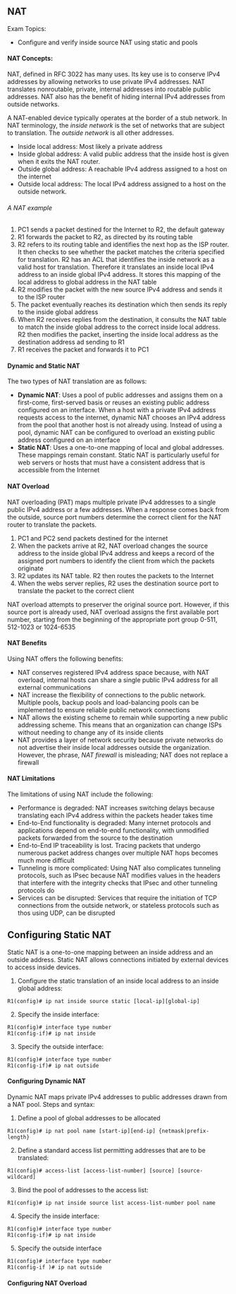 ## NAT

Exam Topics:

- Configure and verify inside source NAT using static and pools

#### NAT Concepts:

NAT, defined in RFC 3022 has many uses. Its key use is to conserve IPv4 addresses by allowing networks to use private IPv4 addresses. NAT translates nonroutable, private, internal addresses into routable public addresses. NAT also has the benefit of hiding internal IPv4 addresses from outside networks.

A NAT-enabled device typically operates at the border of a stub network. 
In NAT terminology, the *inside network* is the set of networks that are subject to translation. The *outside network* is all other addresses.

- Inside local address: Most likely a private address
- Inside global address: A valid public address that the inside host is given when it exits the NAT router.
- Outside global address: A reachable IPv4 address assigned to a host on the internet
- Outside local address: The local IPv4 address assigned to a host on the outside network.

###### A NAT example

1. PC1 sends a packet destined for the Internet to R2, the default gateway
2. R1 forwards the packet to R2, as directed by its routing table
3. R2 refers to its routing table and identifies the next hop as the ISP router. It then checks to see whether the packet matches the criteria specified for translation. R2 has an ACL that identifies the inside network as a valid host for translation. Therefore it translates an inside local IPv4 address to an inside global IPv4 address. It stores this mapping of the local address to global address in the NAT table 
4. R2 modifies the packet with the new source IPv4 address and sends it to the ISP router
5. The packet eventually reaches its destination which then sends its reply to the inside global address
6. When R2 receives replies from the destination, it consults the NAT table to match the inside global address to the correct inside local address. R2 then modifies the packet, inserting the inside local address as the destination address ad sending to R1
7. R1 receives the packet and forwards it to PC1

#### Dynamic and Static NAT

The two types of NAT translation are as follows:
- **Dynamic NAT**: Uses a pool of public addresses and assigns them on a first-come, first-served basis or reuses an existing public address configured on an interface. When a host with a private IPv4 address requests access to the internet, dynamic NAT chooses an IPv4 address from the pool that another host is not already using. Instead of using a pool, dynamic NAT can be configured to overload an existing public address configured on an interface
- **Static NAT**: Uses a one-to-one mapping of local and global addresses. These mappings remain constant. Static NAT is particularly useful for web servers or hosts that must have a consistent address that is accessible from the Internet

#### NAT Overload

NAT overloading (PAT) maps multiple private IPv4 addresses to a single public IPv4 address or a few addresses. When a response comes back from the outside, source port numbers determine the correct client for the NAT router to translate the packets.

1. PC1 and PC2 send packets destined for the internet
2. When the packets arrive at R2, NAT overload changes the source address to the inside global IPv4 address and keeps a record of the assigned port numbers to identify the client from which the packets originate
3. R2 updates its NAT table. R2 then routes the packets to the Internet
4. When the webs server replies, R2 uses the destination source port to translate the packet to the correct client

NAT overload attempts to preserver the original source port. However, if this source port is already used, NAT overload assigns the first available port number, starting from the beginning of the appropriate port group 0-511, 512-1023 or 1024-6535

#### NAT Benefits

Using NAT offers the following benefits:
* NAT conserves registered IPv4 address space because, with NAT overload, internal hosts can share a single public IPv4 address for all external communications
* NAT increase the flexibility of connections to the public network. Multiple pools, backup pools and load-balancing pools can be implemented to ensure reliable public network connections
* NAT allows the existing scheme to remain while supporting a new public addressing scheme. This means that an organization can change ISPs without needing to change any of its inside clients
* NAT provides a layer of network security because private networks do not advertise their inside local addresses outside the organization. However, the phrase, *NAT firewall* is misleading; NAT does not replace a firewall

#### NAT Limitations

The limitations of using NAT include the following:

- Performance is degraded: NAT increases switching delays because translating each IPv4 address within the packets header takes time
- End-to-End functionality is degraded: Many internet protocols and applications depend on end-to-end functionality, with unmodified packets forwarded from the source to the destination
- End-to-End IP traceability is lost. Tracing packets that undergo numerous packet address changes over multiple NAT hops becomes much more difficult 
- Tunneling is more complicated: Using NAT also complicates tunneling protocols, such as IPsec because NAT modifies values in the headers that interfere with the integrity checks that IPsec and other tunneling protocols do
- Services can be disrupted: Services that require the initiation of TCP connections from the outside network, or stateless protocols such as thos using UDP, can be disrupted

## Configuring Static NAT

Static NAT is a one-to-one mapping between an inside address and an outside address. Static NAT allows connections initiated by external devices to access inside devices. 

1. Configure the static translation of an inside local address to an inside global address:
```
R1(config)# ip nat inside source static [local-ip][global-ip]
```

2. Specify the inside interface:
```
R1(config)# interface type number 
R1(config-if)# ip nat inside
```

3. Specify the outside interface:
```
R1(config)# interface type number
R1(config-if)# ip nat outside
```

#### Configuring Dynamic NAT

Dynamic NAT maps private IPv4 addresses to public addresses drawn from a NAT pool. Steps and syntax:

1. Define a pool of global addresses to be allocated
```
R1(config)# ip nat pool name [start-ip][end-ip] {netmask|prefix-length}
```

2. Define a standard access list permitting addresses that are to be translated:
```
R1(config)# access-list [access-list-number] [source] [source-wildcard]
```

3. Bind the pool of addresses to the access list:
```
R1(config)# ip nat inside source list access-list-number pool name
```

4. Specify the inside interface:
```
R1(config)# interface type number
R1(config-if)# ip nat inside
```

5. Specify the outside interface
```
R1(config)# interface type number
R1(config-if )# ip nat outside
```

#### Configuring NAT Overload 
